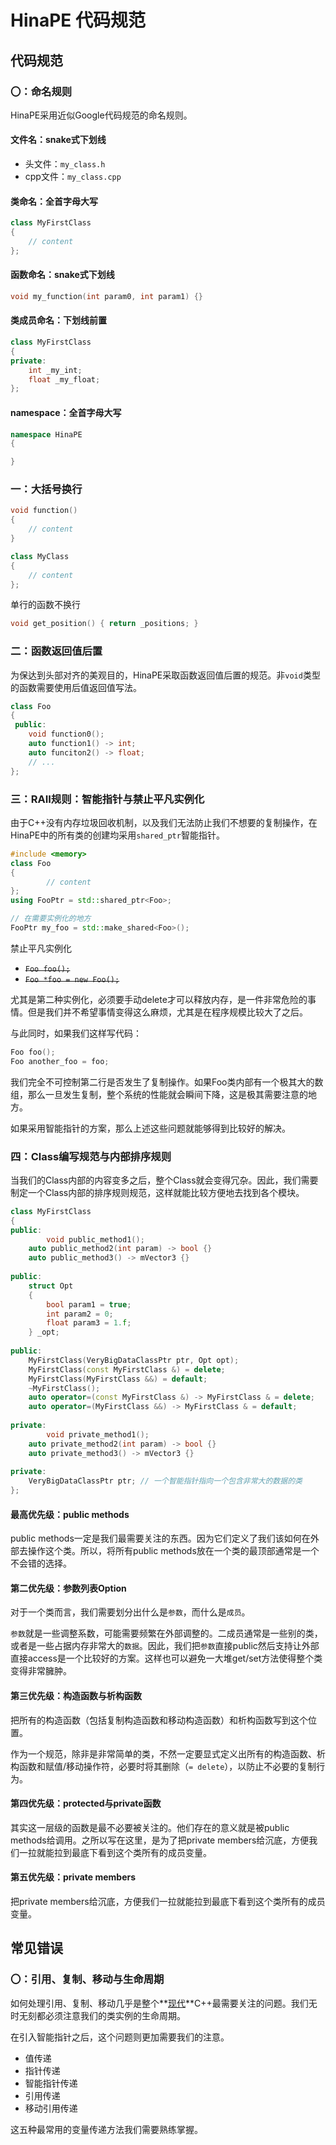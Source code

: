# HinaPE 代码规范

## 代码规范

### 〇：命名规则

HinaPE采用近似Google代码规范的命名规则。

#### 文件名：snake式下划线

- 头文件：`my_class.h`
- cpp文件：`my_class.cpp`

#### 类命名：全首字母大写

```c++
class MyFirstClass
{
  	// content
};
```

#### 函数命名：snake式下划线

```c++
void my_function(int param0, int param1) {}
```

#### 类成员命名：下划线前置

```c++
class MyFirstClass
{
private:
  	int _my_int;
  	float _my_float;
};
```

#### namespace：全首字母大写

```c++
namespace HinaPE
{

}
```

### 一：大括号换行

```c++
void function()
{
  	// content
}
```

```c++
class MyClass
{
  	// content
};
```

单行的函数不换行

```c++
void get_position() { return _positions; }
```

### 二：函数返回值后置

为保达到头部对齐的美观目的，HinaPE采取函数返回值后置的规范。非`void`类型的函数需要使用后值返回值写法。

```c++
class Foo
{
 public:
    void function0();
    auto function1() -> int;
  	auto funciton2() -> float;
  	// ...
};
```

### 三：RAII规则：智能指针与禁止平凡实例化

由于C++没有内存垃圾回收机制，以及我们无法防止我们不想要的复制操作，在HinaPE中的所有类的创建均采用`shared_ptr`智能指针。

```c++
#include <memory>
class Foo
{
		// content
};
using FooPtr = std::shared_ptr<Foo>;

// 在需要实例化的地方
FooPtr my_foo = std::make_shared<Foo>();
```

禁止平凡实例化

- ~~`Foo foo();`~~
- ~~`Foo *foo = new Foo();`~~

尤其是第二种实例化，必须要手动delete才可以释放内存，是一件非常危险的事情。但是我们并不希望事情变得这么麻烦，尤其是在程序规模比较大了之后。

与此同时，如果我们这样写代码：

```c++
Foo foo();
Foo another_foo = foo;
```

我们完全不可控制第二行是否发生了复制操作。如果Foo类内部有一个极其大的数组，那么一旦发生复制，整个系统的性能就会瞬间下降，这是极其需要注意的地方。

如果采用智能指针的方案，那么上述这些问题就能够得到比较好的解决。

### 四：Class编写规范与内部排序规则

当我们的Class内部的内容变多之后，整个Class就会变得冗杂。因此，我们需要制定一个Class内部的排序规则规范，这样就能比较方便地去找到各个模块。

```c++
class MyFirstClass
{
public:
		void public_method1();
  	auto public_method2(int param) -> bool {}
  	auto public_method3() -> mVector3 {}
  
public:
  	struct Opt
    {
      	bool param1 = true;
      	int param2 = 0;
      	float param3 = 1.f;
    } _opt;
  
public:
  	MyFirstClass(VeryBigDataClassPtr ptr, Opt opt);
    MyFirstClass(const MyFirstClass &) = delete;
    MyFirstClass(MyFirstClass &&) = default;
    ~MyFirstClass();
    auto operator=(const MyFirstClass &) -> MyFirstClass & = delete;
    auto operator=(MyFirstClass &&) -> MyFirstClass & = default;
      
private:
		void private_method1();
  	auto private_method2(int param) -> bool {}
  	auto private_method3() -> mVector3 {}
  
private:
  	VeryBigDataClassPtr ptr; // 一个智能指针指向一个包含非常大的数据的类
};
```

#### 最高优先级：public methods

public methods一定是我们最需要关注的东西。因为它们定义了我们该如何在外部去操作这个类。所以，将所有public methods放在一个类的最顶部通常是一个不会错的选择。

#### 第二优先级：参数列表Option

对于一个类而言，我们需要划分出什么是`参数`，而什么是`成员`。

`参数`就是一些调整系数，可能需要频繁在外部调整的。二成员通常是一些别的类，或者是一些占据内存非常大的`数据`。因此，我们把`参数`直接public然后支持让外部直接access是一个比较好的方案。这样也可以避免一大堆get/set方法使得整个类变得非常臃肿。

#### 第三优先级：构造函数与析构函数

把所有的构造函数（包括复制构造函数和移动构造函数）和析构函数写到这个位置。

作为一个规范，除非是非常简单的类，不然一定要显式定义出所有的构造函数、析构函数和赋值/移动操作符，必要时将其删除（`= delete`），以防止不必要的复制行为。

#### 第四优先级：protected与private函数

其实这一层级的函数是最不必要被关注的。他们存在的意义就是被public methods给调用。之所以写在这里，是为了把private members给沉底，方便我们一拉就能拉到最底下看到这个类所有的成员变量。

#### 第五优先级：private members

把private members给沉底，方便我们一拉就能拉到最底下看到这个类所有的成员变量。

## 常见错误

### 〇：引用、复制、移动与生命周期

如何处理引用、复制、移动几乎是整个**<u>现代</u>**C++最需要关注的问题。我们无时无刻都必须注意我们的类实例的生命周期。

在引入智能指针之后，这个问题则更加需要我们的注意。

- 值传递
- 指针传递
- 智能指针传递
- 引用传递
- 移动引用传递

这五种最常用的变量传递方法我们需要熟练掌握。